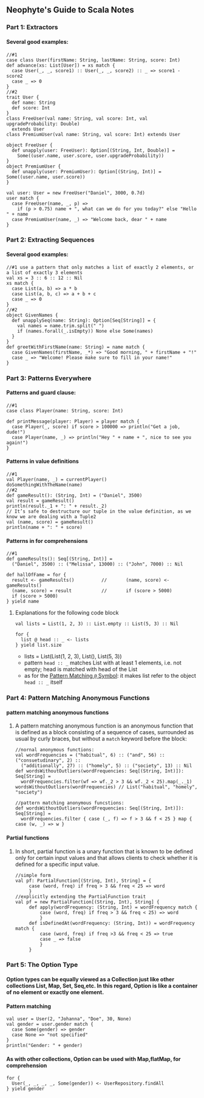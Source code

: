 ## Neophyte's Guide to Scala Notes

### Part 1: Extractors
#### Several good examples:
   ``` 
   //#1
   case class User(firstName: String, lastName: String, score: Int)
   def advance(xs: List[User]) = xs match {
     case User(_, _, score1) :: User(_, _, score2) :: _ => score1 - score2
     case _ => 0
   }
   //#2
   trait User {
     def name: String
     def score: Int
   }
   class FreeUser(val name: String, val score: Int, val upgradeProbability: Double)
     extends User
   class PremiumUser(val name: String, val score: Int) extends User
   
   object FreeUser {
     def unapply(user: FreeUser): Option[(String, Int, Double)] =
       Some((user.name, user.score, user.upgradeProbability))
   }
   object PremiumUser {
     def unapply(user: PremiumUser): Option[(String, Int)] = Some((user.name, user.score))
   }
   
   val user: User = new FreeUser("Daniel", 3000, 0.7d)
   user match {
     case FreeUser(name, _, p) =>
       if (p > 0.75) name + ", what can we do for you today?" else "Hello " + name
     case PremiumUser(name, _) => "Welcome back, dear " + name
   }
   ```
### Part 2: Extracting Sequences
#### Several good examples:
   ``` 
   //#1 use a pattern that only matches a list of exactly 2 elements, or a list of exactly 3 elements
   val xs = 3 :: 6 :: 12 :: Nil
   xs match {
     case List(a, b) => a * b
     case List(a, b, c) => a + b + c
     case _ => 0
   }
   //#2
   object GivenNames {
     def unapplySeq(name: String): Option[Seq[String]] = {
       val names = name.trim.split(" ")
       if (names.forall(_.isEmpty)) None else Some(names)
     }
   }
   def greetWithFirstName(name: String) = name match {
     case GivenNames(firstName, _*) => "Good morning, " + firstName + "!"
     case _ => "Welcome! Please make sure to fill in your name!"
   }
   ```
### Part 3: Patterns Everywhere
#### Patterns and guard clause:
   ``` 
   //#1
   case class Player(name: String, score: Int)
   
   def printMessage(player: Player) = player match {
     case Player(_, score) if score > 100000 => println("Get a job, dude!")
     case Player(name, _) => println("Hey " + name + ", nice to see you again!")
   }
   ```
#### Patterns in value definitions
   ``` 
   //#1
   val Player(name, _) = currentPlayer()
   doSomethingWithTheName(name)
   //#2
   def gameResult(): (String, Int) = ("Daniel", 3500)
   val result = gameResult()
   println(result._1 + ": " + result._2)
   // It’s safe to destructure our tuple in the value definition, as we know we are dealing with a Tuple2
   val (name, score) = gameResult()
   println(name + ": " + score)
   ```

#### Patterns in for comprehensions
   ``` 
   //#1
   def gameResults(): Seq[(String, Int)] =
     ("Daniel", 3500) :: ("Melissa", 13000) :: ("John", 7000) :: Nil
   
   def hallOfFame = for {
     result <- gameResults()          //       (name, score) <- gameResults()
     (name, score) = result           //       if (score > 5000) 
     if (score > 5000)
   } yield name
   ```
1. Explanations for the following code block
   ``` 
   val lists = List(1, 2, 3) :: List.empty :: List(5, 3) :: Nil
   
   for {
     list @ head :: _ <- lists
   } yield list.size
   ```
   + lists = List(List(1, 2, 3), List(), List(5, 3))
   + pattern ```head :: _``` matches List with at least 1 elements, i.e. not empty; head is matched with head of the List
   + as for the [Pattern Matching `@` Symbol](https://stackoverflow.com/questions/20748858/pattern-matching-symbol): it makes list refer to the object ```head :: _``` itself
### Part 4: Pattern Matching Anonymous Functions
#### pattern matching anonymous functions
1. A pattern matching anonymous function is an anonymous function that is defined as a block consisting of a sequence of cases, surrounded as usual by curly braces, but without a ```match``` keyword before the block:
   ``` 
   //nornal anonymous functions:
   val wordFrequencies = ("habitual", 6) :: ("and", 56) :: ("consuetudinary", 2) ::
     ("additionally", 27) :: ("homely", 5) :: ("society", 13) :: Nil
   def wordsWithoutOutliers(wordFrequencies: Seq[(String, Int)]): Seq[String] =
     wordFrequencies.filter(wf => wf._2 > 3 && wf._2 < 25).map(_._1)
   wordsWithoutOutliers(wordFrequencies) // List("habitual", "homely", "society")
   
   //pattern matching anonymous funcstions:
   def wordsWithoutOutliers(wordFrequencies: Seq[(String, Int)]): Seq[String] =
     wordFrequencies.filter { case (_, f) => f > 3 && f < 25 } map { case (w, _) => w }
   ```
#### Partial functions
1. In short, partial function is a unary function that is known to be defined only for certain input values and that allows clients to check whether it is defined for a specific input value.
   ```
   //simple form
   val pf: PartialFunction[(String, Int), String] = {
        case (word, freq) if freq > 3 && freq < 25 => word
        }
   //explicitly extending the PartialFunction trait
   val pf = new PartialFunction[(String, Int), String] {
        def apply(wordFrequency: (String, Int) = wordFrequency match {
            case (word, freq) if freq > 3 && freq < 25) => word
            }
        def isDefinedAt(wordFrequency: (String, Int)) = wordFrequency match {
            case (word, freq) if freq >3 && freq < 25 => true
            case _ => false
            }
        }
   ```
### Part 5: The Option Type
#### Option types can be equally viewed as a Collection just like other collections List, Map, Set, Seq,etc. In this regard, Option is like a container of no element or exactly one element.
#### Pattern matching
   ``` 
   val user = User(2, "Johanna", "Doe", 30, None)
   val gender = user.gender match {
     case Some(gender) => gender
     case None => "not specified"
   }
   println("Gender: " + gender)
   ```
#### As with other collections, Option can be used with Map,flatMap, for comprehension
   ``` 
   for {
     User(_, _, _, _, Some(gender)) <- UserRepository.findAll
   } yield gender
   ```